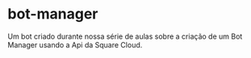 # bot-manager
Um bot criado durante nossa série de aulas sobre a criação de um Bot Manager usando a Api da Square Cloud.
